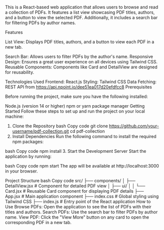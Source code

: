 This is a React-based web application that allows users to browse and read a collection of PDFs. It features a list view showcasing PDF titles, authors, and a button to view the selected PDF. Additionally, it includes a search bar for filtering PDFs by author names.

Features

List View: Displays PDF titles, authors, and a button to view each PDF in a new tab.

Search Bar: Allows users to filter PDFs by the author's name.
Responsive Design: Ensures a great user experience on all devices using Tailwind CSS.
Reusable Components: Components like Card and DetailView are designed for reusability.


Technologies Used
Frontend: React.js
Styling: Tailwind CSS
Data Fetching: REST API from https://api.npoint.io/dee51ea017d20efdfcc8
Prerequisites


Before running the project, make sure you have the following installed:

Node.js (version 14 or higher)
npm or yarn package manager
Getting Started
Follow these steps to set up and run the project on your local machine:

1. Clone the Repository
bash
Copy code
git clone https://github.com/your-username/pdf-collection.git
cd pdf-collection
2. Install Dependencies
Run the following command to install the required npm packages:

bash
Copy code
npm install
3. Start the Development Server
Start the application by running:

bash
Copy code
npm start
The app will be available at http://localhost:3000 in your browser.

Project Structure
bash
Copy code
src/
├── components/
│   ├── DetailView.jsx         # Component for detailed PDF view
│   ├── ui/
│   │   └── Card.jsx           # Reusable Card component for displaying PDF details
├── App.jsx                    # Main application component
├── index.css                  # Global styling using Tailwind CSS
├── index.js                   # Entry point of the React application
How to Use
Browse PDFs: Open the application to see the list of PDFs with their titles and authors.
Search PDFs: Use the search bar to filter PDFs by author name.
View PDF: Click the "View More" button on any card to open the corresponding PDF in a new tab.
